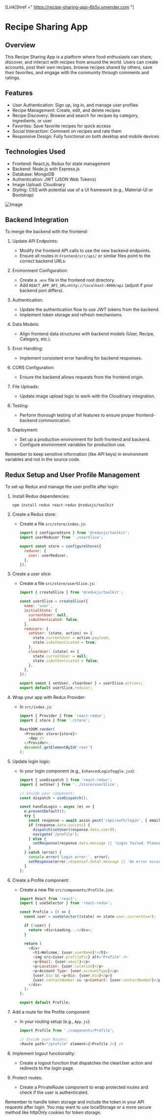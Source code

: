 [Link][href =" https://recipe-sharing-app-6b5v.onrender.com "]
# Recipe Sharing App

## Overview
This Recipe Sharing App is a platform where food enthusiasts can share, discover, and interact with recipes from around the world. Users can create accounts, post their own recipes, browse recipes shared by others, save their favorites, and engage with the community through comments and ratings.

## Features
- User Authentication: Sign up, log in, and manage user profiles
- Recipe Management: Create, edit, and delete recipes
- Recipe Discovery: Browse and search for recipes by category, ingredients, or user
- Favorites: Save favorite recipes for quick access
- Social Interaction: Comment on recipes and rate them
- Responsive Design: Fully functional on both desktop and mobile devices

## Technologies Used
- Frontend: React.js, Redux for state management
- Backend: Node.js with Express.js
- Database: MongoDB
- Authentication: JWT (JSON Web Tokens)
- Image Upload: Cloudinary
- Styling: CSS with potential use of a UI framework (e.g., Material-UI or Bootstrap)

![Image](image.png)








## Backend Integration

To merge the backend with the frontend:

1. Update API Endpoints:
   - Modify the frontend API calls to use the new backend endpoints.
   - Ensure all routes in `Frontend/src/api/` or similar files point to the correct backend URLs.

2. Environment Configuration:
   - Create a `.env` file in the frontend root directory.
   - Add `REACT_APP_API_URL=http://localhost:4000/api` (adjust if your backend port differs).

3. Authentication:
   - Update the authentication flow to use JWT tokens from the backend.
   - Implement token storage and refresh mechanisms.

4. Data Models:
   - Align frontend data structures with backend models (User, Recipe, Category, etc.).

5. Error Handling:
   - Implement consistent error handling for backend responses.

6. CORS Configuration:
   - Ensure the backend allows requests from the frontend origin.

7. File Uploads:
   - Update image upload logic to work with the Cloudinary integration.

8. Testing:
   - Perform thorough testing of all features to ensure proper frontend-backend communication.

9. Deployment:
   - Set up a production environment for both frontend and backend.
   - Configure environment variables for production use.

Remember to keep sensitive information (like API keys) in environment variables and not in the source code.




## Redux Setup and User Profile Management

To set up Redux and manage the user profile after login:

1. Install Redux dependencies:
   ```
   npm install redux react-redux @reduxjs/toolkit
   ```

2. Create a Redux store:
   - Create a file `src/store/index.js`:
     ```javascript
     import { configureStore } from '@reduxjs/toolkit';
     import userReducer from './userSlice';

     export const store = configureStore({
       reducer: {
         user: userReducer,
       },
     });
     ```

3. Create a user slice:
   - Create a file `src/store/userSlice.js`:
     ```javascript
     import { createSlice } from '@reduxjs/toolkit';

     const userSlice = createSlice({
       name: 'user',
       initialState: {
         currentUser: null,
         isAuthenticated: false,
       },
       reducers: {
         setUser: (state, action) => {
           state.currentUser = action.payload;
           state.isAuthenticated = true;
         },
         clearUser: (state) => {
           state.currentUser = null;
           state.isAuthenticated = false;
         },
       },
     });

     export const { setUser, clearUser } = userSlice.actions;
     export default userSlice.reducer;
     ```

4. Wrap your app with Redux Provider:
   - In `src/index.js`:
     ```javascript
     import { Provider } from 'react-redux';
     import { store } from './store';

     ReactDOM.render(
       <Provider store={store}>
         <App />
       </Provider>,
       document.getElementById('root')
     );
     ```

5. Update login logic:
   - In your login component (e.g., `EnhancedLoginToggle.jsx`):
     ```javascript
     import { useDispatch } from 'react-redux';
     import { setUser } from '../store/userSlice';

     // Inside your component:
     const dispatch = useDispatch();

     const handleLogin = async (e) => {
       e.preventDefault();
       try {
         const response = await axios.post('/api/auth/login', { email, password });
         if (response.data.success) {
           dispatch(setUser(response.data.user));
           navigate('/profile');
         } else {
           setResponse(response.data.message || 'Login failed. Please try again.');
         }
       } catch (error) {
         console.error('Login error:', error);
         setResponse(error.response?.data?.message || 'An error occurred during login.');
       }
     };
     ```

6. Create a Profile component:
   - Create a new file `src/components/Profile.jsx`:
     ```javascript
     import React from 'react';
     import { useSelector } from 'react-redux';

     const Profile = () => {
       const user = useSelector((state) => state.user.currentUser);

       if (!user) {
         return <div>Loading...</div>;
       }

       return (
         <div>
           <h1>Welcome, {user.userName}!</h1>
           <img src={user.profilePic} alt="Profile" />
           <p>Email: {user.email}</p>
           <p>Location: {user.location}</p>
           <p>Account Type: {user.accountType}</p>
           {user.bio && <p>Bio: {user.bio}</p>}
           {user.contactNumber && <p>Contact: {user.contactNumber}</p>}
         </div>
       );
     };

     export default Profile;
     ```

7. Add a route for the Profile component:
   - In your routing setup (e.g., `App.js`):
     ```javascript
     import Profile from './components/Profile';

     // Inside your Routes:
     <Route path="/profile" element={<Profile />} />
     ```

8. Implement logout functionality:
   - Create a logout function that dispatches the clearUser action and redirects to the login page.

9. Protect routes:
   - Create a PrivateRoute component to wrap protected routes and check if the user is authenticated.

Remember to handle token storage and include the token in your API requests after login. You may want to use localStorage or a more secure method like httpOnly cookies for token storage.

